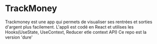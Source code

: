 # TrackMoney
Trackmoney est une app qui permets de visualiser ses rentrées et sorties d'argent plus facilement.
L'appli est codé en React et utilises les Hooks(UseState, UseContext, Reducer etle context API)
Ce repo est la version 'dure'
